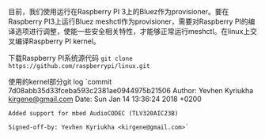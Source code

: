 目前，我们使用运行在Raspberry PI 3上的Bluez作为provisioner。要在Raspberry PI3上运行Bluez meshctl作为provisioner，需要对Raspberry PI的编译选项进行调整，使能一些安全相关特性，才能够正常运行meshctl。在linux上交叉编译Raspberry PI kernel。

下载Raspberry PI系统源代码
`git clone https://github.com/raspberrypi/linux.git`

使用的kernel部分git log
`commit 7d08abb35d33fceba593c2381ae0944975b21506
Author: Yevhen Kyriukha <kirgene@gmail.com>
Date:   Sun Jan 14 13:36:24 2018 +0200

    Added support for mbed AudioCODEC (TLV320AIC23B)
    
    Signed-off-by: Yevhen Kyriukha <kirgene@gmail.com>`

